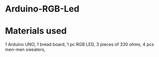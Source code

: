 # Arduino-RGB-Led

# Materials used
1 Arduino UNO,
1 bread board,
1 pc RGB LED,
3 pieces of 330 ohms,
4 pcs men-men sweaters,

# 
